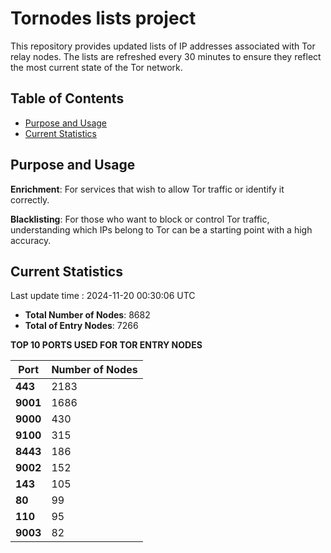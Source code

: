 # Tornodes lists project

This repository provides updated lists of IP addresses associated with Tor relay nodes. The lists are refreshed every 30 minutes to ensure they reflect the most current state of the Tor network.

## Table of Contents

- [Purpose and Usage](#purpose-and-usage)
- [Current Statistics](#current-statistics)


## Purpose and Usage

**Enrichment**: For services that wish to allow Tor traffic or identify it correctly.

**Blacklisting**: For those who want to block or control Tor traffic, understanding which IPs belong to Tor can be a starting point with a high accuracy.

## Current Statistics

Last update time : 2024-11-20 00:30:06 UTC

- **Total Number of Nodes**: 8682
- **Total of Entry Nodes**: 7266

**TOP 10 PORTS USED FOR TOR ENTRY NODES**

| **Port** | **Number of Nodes** |
|------|-----------------|
| **443**   | 2183  |
| **9001**   | 1686  |
| **9000**   | 430  |
| **9100**   | 315  |
| **8443**   | 186  |
| **9002**   | 152  |
| **143**   | 105  |
| **80**   | 99  |
| **110**   | 95  |
| **9003**   | 82  |

